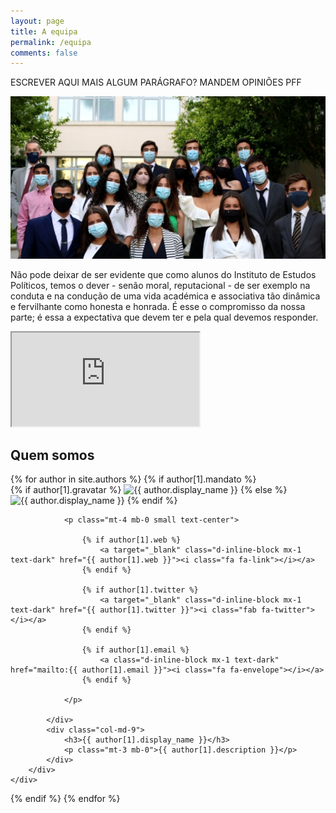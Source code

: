 ```yaml
---
layout: page
title: A equipa
permalink: /equipa
comments: false
---
```

ESCREVER AQUI MAIS ALGUM PARÁGRAFO? MANDEM OPINIÕES PFF

![A equipa](assets/images/equipa2122.png)

Não pode deixar de ser evidente que como alunos do Instituto de Estudos Políticos, temos o dever - senão moral, reputacional - de ser exemplo na conduta e na condução de uma vida académica e associativa tão dinâmica e fervilhante como honesta e honrada. É esse o compromisso da nossa parte; é essa a expectativa que devem ter e pela qual devemos responder.

<div class="video-container">
  <iframe class="video" src="https://www.youtube.com/embed/dQw4w9WgXcQ" allowfullscreen></iframe>
</div>

## Quem somos
<div class="list-authors mt-5">
{% for author in site.authors %}
  {% if author[1].mandato %}
    <div id="{{ author[1].name }}" class="authorbox position-relative pb-5 pt-5 mb-4 mt-4 border">
        <div class="row">
            <div class="wrapavname col-md-3 text-center">
                {% if author[1].gravatar %}
                <img  class="author-thumb" src="https://www.gravatar.com/avatar/{{ author[1].gravatar }}?s=250&d=mm&r=x" alt="{{ author.display_name }}">
                {% else %}
                <img  class="author-thumb" src="{{site.baseurl}}/{{ author[1].avatar }}" alt="{{ author.display_name }}">
                {% endif %}

                <p class="mt-4 mb-0 small text-center">

                    {% if author[1].web %}
                        <a target="_blank" class="d-inline-block mx-1 text-dark" href="{{ author[1].web }}"><i class="fa fa-link"></i></a>
                    {% endif %}

                    {% if author[1].twitter %}
                        <a target="_blank" class="d-inline-block mx-1 text-dark" href="{{ author[1].twitter }}"><i class="fab fa-twitter"></i></a>
                    {% endif %}

                    {% if author[1].email %}
                        <a class="d-inline-block mx-1 text-dark" href="mailto:{{ author[1].email }}"><i class="fa fa-envelope"></i></a>
                    {% endif %}

                </p>

            </div>
            <div class="col-md-9">
                <h3>{{ author[1].display_name }}</h3>
                <p class="mt-3 mb-0">{{ author[1].description }}</p>
            </div>
        </div>
    </div>
  {% endif %}
{% endfor %}
</div>
